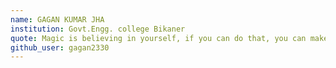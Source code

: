 ```yaml
---
name: GAGAN KUMAR JHA
institution: Govt.Engg. college Bikaner 
quote: Magic is believing in yourself, if you can do that, you can make anything happen
github_user: gagan2330
---
```

